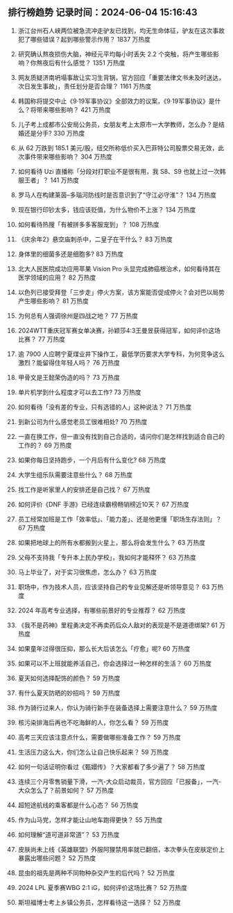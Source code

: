 
## 排行榜趋势 记录时间：2024-06-04 15:16:43
  
  1. 浙江台州石人峡两位被急流冲走驴友已找到，均无生命体征，驴友在这次事故犯了哪些错误？起到哪些警示作用？ 1837 万热度
    
  2. 研究确认熬夜损伤大脑，神经元平均每小时丢失 2.2 个突触，将产生哪些影响？你熬夜后有什么感觉？ 1351 万热度
    
  3. 网友质疑济南坍塌事故让实习生背锅，官方回应「重要法律文书未及时送达，次日发生事故」，责任划分是否合理？ 1161 万热度
    
  4. 韩国称将提交中止《9·19军事协议》全部效力的议案，《9·19军事协议》是什么？将带来哪些影响？ 421 万热度
    
  5. 儿子考上成都市公安局公务员，女朋友考上太原市一大学教师，怎么办？是结婚还是分手? 330 万热度
    
  6. 从 62 万跌到 185.1 美元/股，纽交所称低价买入巴菲特公司股票交易无效，此次事件带来哪些影响？ 304 万热度
    
  7. 如何看待 Uzi 直播称「分段对打职业不是很有用，我 S8、S9 也就上过一次韩服王者」？ 141 万热度
    
  8. 罗马人在构建莱茵–多瑙河防线时是否意识到了“守江必守淮”？ 134 万热度
    
  9. 现在银行印钞太多，钱应该贬值，为什么物价不上涨？ 134 万热度
    
  10. 如何看待热搜「有被拼多多客服宠到」？ 108 万热度
    
  11. 《庆余年2》悬空庙刺杀中，二皇子在干什么？ 83 万热度
    
  12. 身体里的细菌多还是细胞多? 83 万热度
    
  13. 北大人民医院成功应用苹果 Vision Pro 头显完成肺癌根治术，如何看待其在医学领域的应用？ 82 万热度
    
  14. 以色列已接受拜登「三步走」停火方案，该方案能否促成停火？会对巴以局势产生哪些影响？ 81 万热度
    
  15. 为何总有人强调徐州是四战之地？ 77 万热度
    
  16. 2024WTT重庆冠军赛女单决赛，孙颖莎4:3王曼昱获得冠军，如何评价这场比赛？ 77 万热度
    
  17. 逾 7900 人应聘宁夏煤业井下操作工，最低学历要求大学专科，为何竞争这么激烈？能留得住年轻人吗？ 76 万热度
    
  18. 甲骨文是王懿荣伪造的吗？ 73 万热度
    
  19. 单片机学到什么程度才可以去工作? 73 万热度
    
  20. 如何看待「没有差的专业，只有选错的人」这种说法？ 71 万热度
    
  21. 到新公司为什么感觉老员工很难相处? 70 万热度
    
  22. 一直在换工作，但一直没有找到自己合适的，请问你们是怎样找到适合自己的工作的？ 69 万热度
    
  23. 如果你每日坚持跑步，一个月后有什么变化? 68 万热度
    
  24. 大学生组乐队需要注意些什么？ 68 万热度
    
  25. 找工作是听家里人的安排还是自己找？ 67 万热度
    
  26. 如何评价《DNF 手游》已经连续霸榜畅销榜近10天？ 67 万热度
    
  27. 员工经常加班是工作「效率低」、「能力差」、还是他更懂「职场生存法则」？ 67 万热度
    
  28. 如果把地球上的所有水都搬到火星上，那么将会发生什么？ 63 万热度
    
  29. 父母不支持我「专升本上民办学校」，我如何才能释怀？ 63 万热度
    
  30. 马上毕业了，对于实习很焦虑，怎么办？ 63 万热度
    
  31. 职场中，作为技术人员，应该坚持自己的专业见解还是听领导意见？ 63 万热度
    
  32. 2024 年高考专业选择，有哪些前景好的专业推荐？ 62 万热度
    
  33. 《我不是药神》里程勇决定不再卖药后众人敌对的表现是不是道德绑架? 61 万热度
    
  34. 如果童年过得很压抑，那么长大后该怎么「疗愈」呢? 60 万热度
    
  35. 如果可以不上班就能养活自己，你会选择过一种怎样的生活？ 60 万热度
    
  36. 夏天如何选择配饰的颜色？ 59 万热度
    
  37. 有什么夏天防晒的妙招吗？ 59 万热度
    
  38. 作为骑行过来人，你认为骑行新手在装备选择上需要注意什么？ 59 万热度
    
  39. 核污染排海后再也不吃海鲜的人，你怎么看？ 59 万热度
    
  40. 高考三天应该注意点什么，需要做哪些准备工作？ 59 万热度
    
  41. 生活压力这么大，你们怎么让自己快乐起来？ 59 万热度
    
  42. 如何一句话证明你看过《甄嬛传》？大家都看了多少遍了？ 58 万热度
    
  43. 连续三个月零售销量下滑，一汽-大众启动裁员，官方回应「已报备」，一汽-大众怎么了？前景如何？ 57 万热度
    
  44. 超短途航线的乘客都是什么心态？ 56 万热度
    
  45. 作为山马党，怎样才能让山地车跑得更快？ 55 万热度
    
  46. 如何理解“道可道非常道”？ 53 万热度
    
  47. 皮肤尚未上线《英雄联盟》外服阿狸禁用率就已翻倍，本次拳头在皮肤定价上暴露出哪些问题？ 52 万热度
    
  48. 昆虫的祖先是两种不同物种杂交产生的后代吗？ 52 万热度
    
  49. 2024 LPL 夏季赛WBG 2:1 iG，如何评价这场比赛？ 52 万热度
    
  50. 斯坦福博士考上乡镇公务员，怎样看待这一选择？ 52 万热度
    